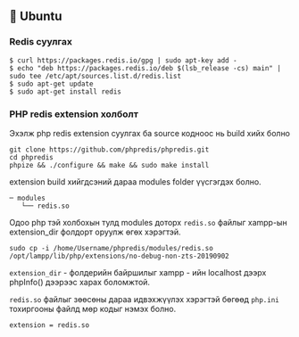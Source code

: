 ## 🚀 Ubuntu

### Redis суулгах 

```
$ curl https://packages.redis.io/gpg | sudo apt-key add -
$ echo "deb https://packages.redis.io/deb $(lsb_release -cs) main" | sudo tee /etc/apt/sources.list.d/redis.list
$ sudo apt-get update
$ sudo apt-get install redis
```

### PHP redis extension холболт


Эхэлж php redis extension суулгах ба source кодноос нь build хийх болно  

```
git clone https://github.com/phpredis/phpredis.git
cd phpredis
phpize && ./configure && make && sudo make install
```

extension build хийгдсэний дараа modules folder үүсгэгдэх болно.

```
─ modules
   └── redis.so
```

Одоо php тэй холбохын тулд modules доторх `redis.so` файлыг xampp-ын extension_dir фолдорт оруулж өгөх хэрэгтэй. 

```
sudo cp -i /home/Username/phpredis/modules/redis.so /opt/lampp/lib/php/extensions/no-debug-non-zts-20190902
```
`extension_dir` - фолдерийн байршилыг xampp - ийн localhost дээрх phpInfo() дээрээс харах боломжтой. 

`redis.so` файлыг зөөсөны дараа идвэхжүүлэх хэрэгтэй бөгөөд `php.ini` тохиргооны файлд мөр кодыг нэмэх болно.

```
extension = redis.so
``` 

